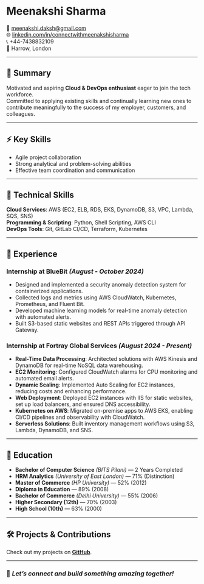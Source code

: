 # **Meenakshi Sharma**  
📧 meenakshi.daksh@gmail.com  
🌐 [linkedin.com/in/connectwithmeenakshisharma](https://www.linkedin.com/in/connectwithmeenakshisharma/)  
📞 +44-7438832109  
📍 Harrow, London

---

## 📝 **Summary**  
Motivated and aspiring **Cloud & DevOps enthusiast** eager to join the tech workforce.  
Committed to applying existing skills and continually learning new ones to contribute meaningfully to the success of my employer, customers, and colleagues.  

---

## ⚡ **Key Skills**  
- Agile project collaboration  
- Strong analytical and problem-solving abilities  
- Effective team coordination and communication  

---

## 🧰 **Technical Skills**  
**Cloud Services**: AWS (EC2, ELB, RDS, EKS, DynamoDB, S3, VPC, Lambda, SQS, SNS)  
**Programming & Scripting**: Python, Shell Scripting, AWS CLI  
**DevOps Tools**: Git, GitLab CI/CD, Terraform, Kubernetes  

---

## 💼 **Experience**  

### **Internship at BlueBit** *(August - October 2024)*  
- Designed and implemented a security anomaly detection system for containerized applications.  
- Collected logs and metrics using AWS CloudWatch, Kubernetes, Prometheus, and Fluent Bit.  
- Developed machine learning models for real-time anomaly detection with automated alerts.  
- Built S3-based static websites and REST APIs triggered through API Gateway.  

### **Internship at Fortray Global Services** *(August 2024 - Present)*  
- **Real-Time Data Processing**: Architected solutions with AWS Kinesis and DynamoDB for real-time NoSQL data warehousing.  
- **EC2 Monitoring**: Configured CloudWatch alarms for CPU monitoring and automated email alerts.  
- **Dynamic Scaling**: Implemented Auto Scaling for EC2 instances, reducing costs and enhancing performance.  
- **Web Deployment**: Deployed EC2 instances with IIS for static websites, set up load balancers, and ensured DNS accessibility.  
- **Kubernetes on AWS**: Migrated on-premise apps to AWS EKS, enabling CI/CD pipelines and observability with CloudWatch.  
- **Serverless Solutions**: Built inventory management workflows using S3, Lambda, DynamoDB, and SNS.  

---

## 🏫 **Education**  
- **Bachelor of Computer Science** *(BITS Pilani)* — 2 Years Completed  
- **HRM Analytics** *(University of East London)* — 71% (Distinction)  
- **Master of Commerce** *(HP University)* — 52% (2012)  
- **Diploma in Education** — 89% (2008)  
- **Bachelor of Commerce** *(Delhi University)* — 55% (2006)  
- **Higher Secondary (12th)** — 70% (2003)  
- **High School (10th)** — 63% (2000)  

---

## 🛠️ **Projects & Contributions**  
Check out my projects on **[GitHub](https://github.com/projects)**.  

---

### 💬 *Let’s connect and build something amazing together!*
